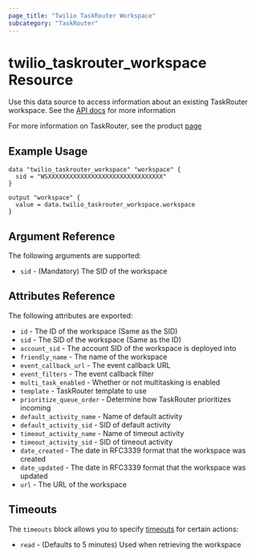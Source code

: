 ```yaml
---
page_title: "Twilio TaskRouter Workspace"
subcategory: "TaskRouter"
---
```


# twilio_taskrouter_workspace Resource

Use this data source to access information about an existing TaskRouter workspace. See the [API docs](https://www.twilio.com/docs/taskrouter/api/workspace) for more information

For more information on TaskRouter, see the product [page](https://www.twilio.com/taskrouter)

## Example Usage

```hcl
data "twilio_taskrouter_workspace" "workspace" {
  sid = "WSXXXXXXXXXXXXXXXXXXXXXXXXXXXXXXXX"
}

output "workspace" {
  value = data.twilio_taskrouter_workspace.workspace
}
```

## Argument Reference

The following arguments are supported:

- `sid` - (Mandatory) The SID of the workspace

## Attributes Reference

The following attributes are exported:

- `id` - The ID of the workspace (Same as the SID)
- `sid` - The SID of the workspace (Same as the ID)
- `account_sid` - The account SID of the workspace is deployed into
- `friendly_name` - The name of the workspace
- `event_callback_url` - The event callback URL
- `event_filters` - The event callback filter
- `multi_task_enabled` - Whether or not multitasking is enabled
- `template` - TaskRouter template to use
- `prioritize_queue_order` - Determine how TaskRouter prioritizes incoming
- `default_activity_name` - Name of default activity
- `default_activity_sid` - SID of default activity
- `timeout_activity_name` - Name of timeout activity
- `timeout_activity_sid` - SID of timeout activity
- `date_created` - The date in RFC3339 format that the workspace was created
- `date_updated` - The date in RFC3339 format that the workspace was updated
- `url` - The URL of the workspace

## Timeouts

The `timeouts` block allows you to specify [timeouts](https://www.terraform.io/docs/configuration/resources.html#timeouts) for certain actions:

- `read` - (Defaults to 5 minutes) Used when retrieving the workspace
